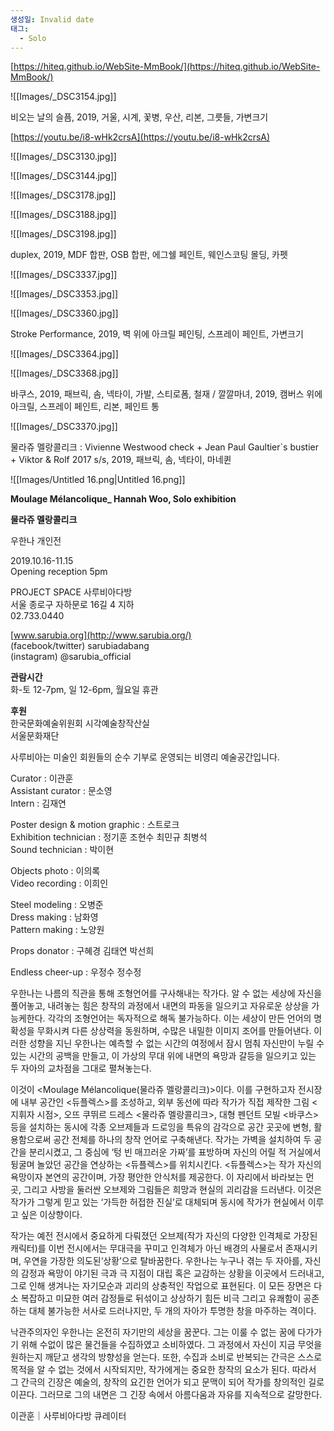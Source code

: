 ```yaml
---
생성일: Invalid date
태그:
  - Solo
---
```

  

[https://hiteq.github.io/WebSite-MmBook/](https://hiteq.github.io/WebSite-MmBook/)

  

![[Images/_DSC3154.jpg]]

비오는 날의 슬픔, 2019, 거울, 시계, 꽃병, 우산, 리본, 그릇들, 가변크기

  

  

[https://youtu.be/i8-wHk2crsA](https://youtu.be/i8-wHk2crsA)

  

  

  

![[Images/_DSC3130.jpg]]

  

  

![[Images/_DSC3144.jpg]]

  

  

  

![[Images/_DSC3178.jpg]]

  

  

![[Images/_DSC3188.jpg]]

  

  

![[Images/_DSC3198.jpg]]

duplex, 2019, MDF 합판, OSB 합판, 에그쉘 페인트, 웨인스코팅 몰딩, 카펫

  

  

![[Images/_DSC3337.jpg]]

  

  

![[Images/_DSC3353.jpg]]

  

  

![[Images/_DSC3360.jpg]]

Stroke Performance, 2019, 벽 위에 아크릴 페인팅, 스프레이 페인트, 가변크기

  

  

![[Images/_DSC3364.jpg]]

  

  

![[Images/_DSC3368.jpg]]

바쿠스, 2019, 패브릭, 솜, 넥타이, 가발, 스티로폼, 철재 / 깔깔마녀, 2019, 캠버스 위에 아크릴, 스프레이 페인트, 리본, 페인트 통

  

  

![[Images/_DSC3370.jpg]]

물라쥬 멜랑콜리크 : Vivienne Westwood check + Jean Paul Gaultier`s bustier + Viktor & Rolf 2017 s/s, 2019, 패브릭, 솜, 넥타이, 마네퀸

  

  

  

![[Images/Untitled 16.png|Untitled 16.png]]

  

**Moulage Mélancolique_ Hannah Woo, Solo exhibition**

**물라쥬 멜랑콜리크**

우한나 개인전

2019.10.16-11.15  
Opening reception 5pm

  

PROJECT SPACE 사루비아다방  
서울 종로구 자하문로 16길 4 지하  
02.733.0440

[www.sarubia.org](http://www.sarubia.org/)  
(facebook/twitter) sarubiadabang  
(instagram) @sarubia_official

  

**관람시간**  
화-토 12-7pm, 일 12-6pm, 월요일 휴관

**후원**  
한국문화예술위원회 시각예술창작산실  
서울문화재단

사루비아는 미술인 회원들의 순수 기부로 운영되는 비영리 예술공간입니다.

  

Curator : 이관훈  
Assistant curator : 문소영  
Intern : 김재연

Poster design & motion graphic : 스트로크  
Exhibition technician : 정기훈 조현수 최민규 최병석  
Sound technician : 박이현

Objects photo : 이의록  
Video recording : 이희인

Steel modeling : 오병준  
Dress making : 남화영  
Pattern making : 노양원

Props donator : 구혜경 김태연 박선희

Endless cheer-up : 우정수 정수정

  

우한나는 나름의 직관을 통해 조형언어를 구사해내는 작가다. 알 수 없는 세상에 자신을 풀어놓고, 내려놓는 힘은 창작의 과정에서 내면의 파동을 일으키고 자유로운 상상을 가능케한다. 각각의 조형언어는 독자적으로 해독 불가능하다. 이는 세상이 만든 언어의 명확성을 무화시켜 다른 상상력을 동원하며, 수많은 내밀한 이미지 조어를 만들어낸다. 이러한 성향을 지닌 우한나는 예측할 수 없는 시간의 여정에서 잠시 멈춰 자신만이 누릴 수 있는 시간의 공백을 만들고, 이 가상의 무대 위에 내면의 욕망과 갈등을 일으키고 있는 두 자아의 교차점을 그대로 펼쳐놓는다.

  

이것이 <Moulage Mélancolique(물라쥬 멜랑콜리크)>이다. 이를 구현하고자 전시장에 내부 공간인 <듀플렉스>를 조성하고, 외부 동선에 따라 작가가 직접 제작한 그림 <지휘자 시점>, 오뜨 쿠뛰르 드레스 <물라쥬 멜랑콜리크>, 대형 펜던트 모빌 <바쿠스> 등을 설치하는 동시에 각종 오브제들과 드로잉을 특유의 감각으로 공간 곳곳에 변형, 활용함으로써 공간 전체를 하나의 창작 언어로 구축해낸다. 작가는 가벽을 설치하여 두 공간을 분리시켰고, 그 중심에 ‘텅 빈 매끄러운 가짜’를 표방하며 자신의 어릴 적 거실에서 뒹굴며 놀았던 공간을 연상하는 <듀플렉스>를 위치시킨다. <듀플렉스>는 작가 자신의 욕망이자 본연의 공간이며, 가장 평안한 안식처를 제공한다. 이 자리에서 바라보는 먼 곳, 그리고 사방을 둘러싼 오브제와 그림들은 희망과 현실의 괴리감을 드러낸다. 이것은 작가가 그렇게 믿고 있는 ‘가득한 허접한 진실’로 대체되며 동시에 작가가 현실에서 이루고 싶은 이상향이다.

  

작가는 예전 전시에서 중요하게 다뤄졌던 오브제(작가 자신의 다양한 인격체로 가장된 캐릭터)를 이번 전시에서는 무대극을 꾸미고 인격체가 아닌 배경의 사물로서 존재시키며, 우연을 가장한 의도된‘상황’으로 탈바꿈한다. 우한나는 누구나 겪는 두 자아를, 자신의 감정과 욕망이 야기된 극과 극 지점이 대립 혹은 교감하는 상황을 이곳에서 드러내고, 그로 인해 생겨나는 자기모순과 괴리의 상충적인 작업으로 표현된다. 이 모든 장면은 다소 복잡하고 미묘한 여러 감정들로 뒤섞이고 상상하기 힘든 비극 그리고 유쾌함이 공존하는 대체 불가능한 서사로 드러나지만, 두 개의 자아가 투명한 창을 마주하는 격이다.

  

낙관주의자인 우한나는 온전히 자기만의 세상을 꿈꾼다. 그는 이룰 수 없는 꿈에 다가가기 위해 수없이 많은 물건들을 수집하였고 소비하였다. 그 과정에서 자신이 지금 무엇을 원하는지 깨닫고 생각의 방향성을 얻는다. 또한, 수집과 소비로 반복되는 간극은 스스로 목적을 알 수 없는 것에서 시작되지만, 작가에게는 중요한 창작의 요소가 된다. 따라서 그 간극의 긴장은 예술의, 창작의 요긴한 언어가 되고 문맥이 되어 작가를 창의적인 길로 이끈다. 그러므로 그의 내면은 그 긴장 속에서 아름다움과 자유를 지속적으로 갈망한다.

  

이관훈｜사루비아다방 큐레이터